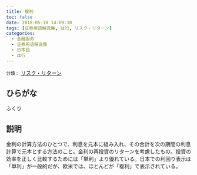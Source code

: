 ```yaml
---
title: 複利
toc: false
date: 2018-05-18 14:09:10
tags: [证券用语解说集, は行, リスク・リターン]
categories:
  - 金融服务
  - 证券用语解说集
  - 日本語
  - は行
---
```


`分類：` [リスク・リターン](/tags/リスク・リターン/)

## ひらがな

ふくり

## 説明

金利の計算方法のひとつで、利息を元本に組み入れ、その合計を次の期間の利息計算で元本とする方法のこと。金利の再投資のリターンを考慮したもの。投資の効率を正しく比較するためには「単利」より優れている。日本での利回り表示は「単利」が一般的だが、欧米では、ほとんどが「複利」で表示されている。
